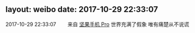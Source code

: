 layout: weibo
date: 2017-10-29 22:33:07
---
2017-10-29 22:33:07  &nbsp;&nbsp;&nbsp;&nbsp;&nbsp;&nbsp; 来自 <a href="http://app.weibo.com/t/feed/Z4AgP" rel="nofollow">坚果手机 Pro</a>
世界充满了假象
唯有痛楚从不说谎 ​​​
